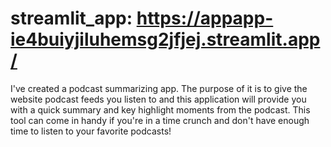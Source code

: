 # streamlit_app: https://appapp-ie4buiyjiluhemsg2jfjej.streamlit.app/
I've created a podcast summarizing app. The purpose of it is to give the website podcast feeds you listen to and this application will provide you with a quick summary and key highlight moments from the podcast. This tool can come in handy if you're in a time crunch and don't have enough time to listen to your favorite podcasts!

